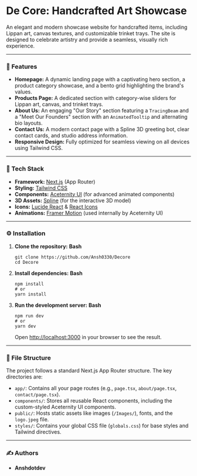 # De Core: Handcrafted Art Showcase

An elegant and modern showcase website for handcrafted items, including Lippan art, canvas textures, and customizable trinket trays. The site is designed to celebrate artistry and provide a seamless, visually rich experience.

---

### 🌟 Features

* **Homepage:** A dynamic landing page with a captivating hero section, a product category showcase, and a bento grid highlighting the brand's values.
* **Products Page:** A dedicated section with category-wise sliders for Lippan art, canvas, and trinket trays.
* **About Us:** An engaging "Our Story" section featuring a `TracingBeam` and a "Meet Our Founders" section with an `AnimatedTooltip` and alternating bio layouts.
* **Contact Us:** A modern contact page with a Spline 3D greeting bot, clear contact cards, and studio address information.
* **Responsive Design:** Fully optimized for seamless viewing on all devices using Tailwind CSS.

---

### 🚀 Tech Stack

* **Framework:** [Next.js](https://nextjs.org/) (App Router)
* **Styling:** [Tailwind CSS](https://tailwindcss.com/)
* **Components:** [Aceternity UI](https://ui.aceternity.com/) (for advanced animated components)
* **3D Assets:** [Spline](https://spline.design/) (for the interactive 3D model)
* **Icons:** [Lucide React](https://www.google.com/search?q=https://lucide.dev/showcase/react) & [React Icons](https://react-icons.github.io/react-icons/)
* **Animations:** [Framer Motion](https://www.framer.com/motion/) (used internally by Aceternity UI)

---

### ⚙️ Installation

1. **Clone the repository:**
   **Bash**

   ```
   git clone https://github.com/Ansh0330/Decore
   cd Decore

   ```
2. **Install dependencies:**
   **Bash**

   ```
   npm install
   # or
   yarn install
   ```
3. **Run the development server:**
   **Bash**

   ```
   npm run dev
   # or
   yarn dev
   ```

   Open [http://localhost:3000](https://www.google.com/search?q=http://localhost:3000) in your browser to see the result.

---

### 📁 File Structure

The project follows a standard Next.js App Router structure. The key directories are:

* `app/`: Contains all your page routes (e.g., `page.tsx`, `about/page.tsx`, `contact/page.tsx`).
* `components/`: Stores all reusable React components, including the custom-styled Aceternity UI components.
* `public/`: Hosts static assets like images (`/Images/`), fonts, and the `logo.jpeg` file.
* `styles/`: Contains your global CSS file (`globals.css`) for base styles and Tailwind directives.

---

### ✍️ Authors

* **Anshdotdev**
